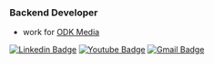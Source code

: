 

<!--
**iiogmgo/iiogmgo** is a ✨ _special_ ✨ repository because its `README.md` (this file) appears on your GitHub profile.

Here are some ideas to get you started:

- 🔭 I’m currently working on ...
- 🌱 I’m currently learning ...
- 👯 I’m looking to collaborate on ...
- 🤔 I’m looking for help with ...
- 💬 Ask me about ...
- 📫 How to reach me: ...
- 😄 Pronouns: ...
- ⚡ Fun fact: ...
-->

### Backend Developer
   - work for [ODK Media](https://www.odkmedia.net/)
   
   
[![Linkedin Badge](https://img.shields.io/badge/-LinkedIn-blue?style=flat-square&logo=Linkedin&logoColor=white&link=https://www.linkedin.com/in/seong-yun-byeon-8183a8113/)](https://www.linkedin.com/in/aeyeong-kim-1ba23110b/) [![Youtube Badge](https://img.shields.io/badge/Youtube-ff0000?style=flat-square&logo=youtube&link=https://www.youtube.com/c/kyleschool)](https://www.youtube.com/channel/UC5yeiWlkWqU3yXS3jHEnBCg) [![Gmail Badge](https://img.shields.io/badge/Gmail-d14836?style=flat-square&logo=Gmail&logoColor=white&link=mailto:iiogmgo@gmail.com)](mailto:iiogmgo@gmail.com)

